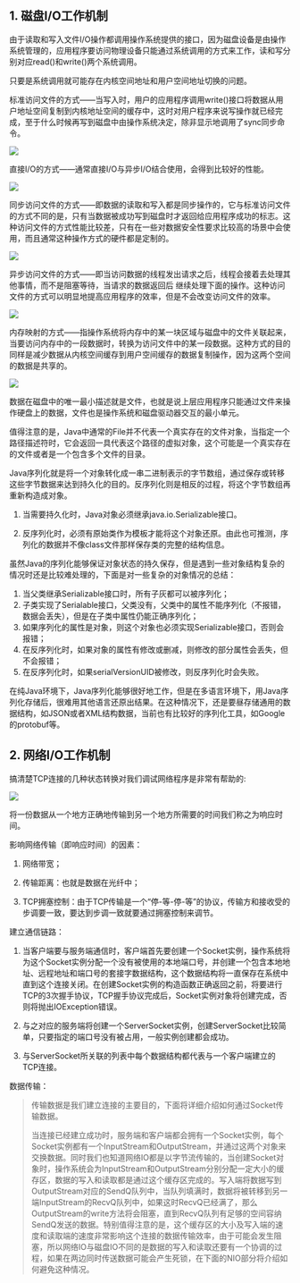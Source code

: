 ## 1. 磁盘I/O工作机制

由于读取和写入文件I/O操作都调用操作系统提供的接口，因为磁盘设备是由操作系统管理的，应用程序要访问物理设备只能通过系统调用的方式来工作，读和写分别对应read()和write()两个系统调用。

只要是系统调用就可能存在内核空间地址和用户空间地址切换的问题。

标准访问文件的方式——当写入时，用户的应用程序调用write()接口将数据从用户地址空间复制到内核地址空间的缓存中，这时对用户程序来说写操作就已经完成，至于什么时候再写到磁盘中由操作系统决定，除非显示地调用了sync同步命令。

![](https://chua-n.gitee.io/figure-bed/notebook/JavaWeb/后端/13.png)

直接I/O的方式——通常直接I/O与异步I/O结合使用，会得到比较好的性能。

![](https://chua-n.gitee.io/figure-bed/notebook/JavaWeb/后端/14.png)

同步访问文件的方式——即数据的读取和写入都是同步操作的，它与标准访问文件的方式不同的是，只有当数据被成功写到磁盘时才返回给应用程序成功的标志。这种访问文件的方式性能比较差，只有在一些对数据安全性要求比较高的场景中会使用，而且通常这种操作方式的硬件都是定制的。

![](https://chua-n.gitee.io/figure-bed/notebook/JavaWeb/后端/15.png)

异步访问文件的方式——即当访问数据的线程发出请求之后，线程会接着去处理其他事情，而不是阻塞等待，当请求的数据返回后 继续处理下面的操作。这种访问文件的方式可以明显地提高应用程序的效率，但是不会改变访问文件的效率。

![](https://chua-n.gitee.io/figure-bed/notebook/JavaWeb/后端/16.png)

内存映射的方式——指操作系统将内存中的某一块区域与磁盘中的文件关联起来，当要访问内存中的一段数据时，转换为访问文件中的某一段数据。这种方式的目的同样是减少数据从内核空间缓存到用户空间缓存的数据复制操作，因为这两个空间的数据是共享的。

![](https://chua-n.gitee.io/figure-bed/notebook/JavaWeb/后端/17.png)

数据在磁盘中的唯一最小描述就是文件，也就是说上层应用程序只能通过文件来操作硬盘上的数据，文件也是操作系统和磁盘驱动器交互的最小单元。

值得注意的是，Java中通常的File并不代表一个真实存在的文件对象，当指定一个路径描述符时，它会返回一具代表这个路径的虚拟对象，这个可能是一个真实存在的文件或者是一个包含多个文件的目录。

Java序列化就是将一个对象转化成一串二进制表示的字节数组，通过保存或转移这些字节数据来达到持久化的目的。反序列化则是相反的过程，将这个字节数组再重新构造成对象。

1. 当需要持久化时，Java对象必须继承java.io.Serializable接口。

2. 反序列化时，必须有原始类作为模板才能将这个对象还原。由此也可推测，序列化的数据并不像class文件那样保存类的完整的结构信息。

虽然Java的序列化能够保证对象状态的持久保存，但是遇到一些对象结构复杂的情况时还是比较难处理的，下面是对一些复杂的对象情况的总结：

1. 当父类继承Serializable接口时，所有子灰都可以被序列化；
2. 子类实现了Serialable接口，父类没有，父类中的属性不能序列化（不报错，数据会丢失），但是在子类中属性仍能正确序列化；
3. 如果序列化的属性是对象，则这个对象也必须实现Serializable接口，否则会报错；
4. 在反序列化时，如果对象的属性有修改或删减，则修改的部分属性会丢失，但不会报错；
5. 在反序列化时，如果serialVersionUID被修改，则反序列化时会失败。

在纯Java环境下，Java序列化能够很好地工作，但是在多语言环境下，用Java序列化存储后，很难用其他语言还原出结果。在这种情况下，还是要昼存储通用的数据结构，如JSON或者XML结构数据，当前也有比较好的序列化工具，如Google的protobuf等。

## 2. 网络I/O工作机制

搞清楚TCP连接的几种状态转换对我们调试网络程序是非常有帮助的:

![](https://chua-n.gitee.io/figure-bed/notebook/JavaWeb/后端/18.png)

将一份数据从一个地方正确地传输到另一个地方所需要的时间我们称之为响应时间。

影响网络传输（即响应时间）的因素：

1. 网络带宽；

2. 传输距离：也就是数据在光纤中；

3. TCP拥塞控制：由于TCP传输是一个“停-等-停-等”的协议，传输方和接收受的步调要一致，要达到步调一致就要通过拥塞控制来调节。

建立通信链路：

1. 当客户端要与服务端通信时，客户端首先要创建一个Socket实例，操作系统将为这个Socket实例分配一个没有被使用的本地端口号，并创建一个包含本地地址、远程地址和端口号的套接字数据结构，这个数据结构将一直保存在系统中直到这个连接关闭。在创建Socket实例的构造函数正确返回之前，将要进行TCP的3次握手协议，TCP握手协议完成后，Socket实例对象将创建完成，否则将抛出IOException错误。

2. 与之对应的服务端将创建一个ServerSocket实例，创建ServerSocket比较简单，只要指定的端口号没有被占用，一般实例创建都会成功。

3. 与ServerSocket所关联的列表中每个数据结构都代表与一个客户端建立的TCP连接。

数据传输：

> 传输数据是我们建立连接的主要目的，下面将详细介绍如何通过Socket传输数据。
>
> 当连接已经建立成功时，服务端和客户端都会拥有一个Socket实例，每个Socket实例都有一个InputStream和OutputStream，并通过这两个对象来交换数据。同时我们也知道网络IO都是以字节流传输的，当创建Socket对象时，操作系统会为InputStream和OutputStream分别分配一定大小的缓存区，数据的写入和读取都是通过这个缓存区完成的。写入端将数据写到OutputStream对应的SendQ队列中，当队列填满时，数据将被转移到另一端InputStream的RecvQ队列中，如果这时RecvQ已经满了，那么OutputStream的write方法将会阻塞，直到RecvQ队列有足够的空间容纳SendQ发送的数据。特别值得注意的是，这个缓存区的大小及写入端的速度和读取端的速度非常影响这个连接的数据传输效率，由于可能会发生阻塞，所以网络IO与磁盘IO不同的是数据的写入和读取还要有一个协调的过程，如果在两边同时传送数据可能会产生死锁，在下面的NIO部分将介绍如何避免这种情况。

